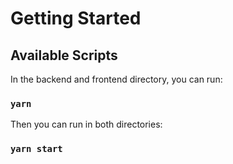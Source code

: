 # Getting Started

## Available Scripts

In the backend and frontend directory, you can run:

### `yarn`

Then you can run in both directories:

### `yarn start`
